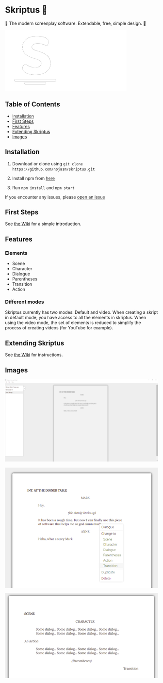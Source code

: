 # Skriptus 📑

 📑 The modern screenplay software. Extendable, free, simple design. 📑

 ![](res/skriptus_header_white.png)


## Table of Contents
* [Installation](#installation)
* [First Steps](#first-steps)
* [Features](#features)
* [Extending Skriptus](#extending-skriptus)
* [Images](#images)

## Installation
1. Download or clone using `git clone https://github.com/nojasm/skriptus.git`

2. Install npm from [here](npmjs.com)

3. Run `npm install` and `npm start`

If you encounter any issues, please [open an issue](https;//github.com/nojasm/skriptus/issues)

## First Steps
See [the Wiki](https://github.com/nojasm/skriptus/wiki/Introduction) for a simple introduction.

## Features
### Elements
- Scene
- Character
- Dialogue
- Parentheses
- Transition
- Action

### Different modes
Skriptus currently has two modes: Default and video. When creating a skript in default mode, you have access to all the elements in skriptus. When using the video mode, the set of elements is reduced to simplify the process of creating videos (for YouTube for example).


## Extending Skriptus
See [the Wiki](https://github.com/nojasm/skriptus/wiki/Extending-Skriptus) for instructions.



## Images
![](res/app_1.png)

![](res/app_2.png)

![](res/app_3.png)
